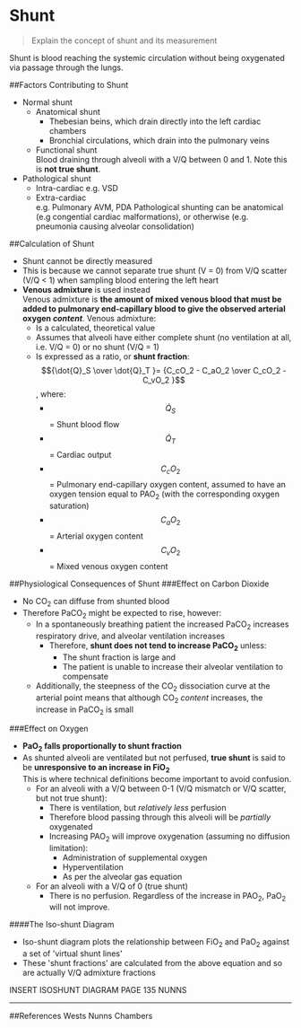 # Shunt
> Explain the concept of shunt and its measurement

Shunt is blood reaching the systemic circulation without being oxygenated via passage through the lungs.

##Factors Contributing to Shunt
* Normal shunt
    * Anatomical shunt  
        * Thebesian beins, which drain directly into the left cardiac chambers
        * Bronchial circulations, which drain into the pulmonary veins
    * Functional shunt  
    Blood draining through alveoli with a V/Q between 0 and 1. Note this is **not true shunt**.
* Pathological shunt
    * Intra-cardiac
      e.g. VSD
    * Extra-cardiac  
      e.g. Pulmonary AVM, PDA
  Pathological shunting can be anatomical (e.g congential cardiac malformations), or otherwise (e.g. pneumonia causing alveolar consolidation)

##Calculation of Shunt
* Shunt cannot be directly measured
* This is because we cannot separate true shunt (V = 0) from V/Q scatter (V/Q < 1) when sampling blood entering the left heart
* **Venous admixture** is used instead  
Venous admixture is **the amount of mixed venous blood that must be added to pulmonary end-capillary blood to give the observed arterial oxygen *content***. Venous admixture:
  * Is a calculated, theoretical value
  * Assumes that alveoli have either complete shunt (no ventilation at all, i.e. V/Q = 0) or no shunt (V/Q = 1)
  * Is expressed as a ratio, or **shunt fraction**:  
  $${\dot{Q}_S \over \dot{Q}_T }= {C_cO_2 - C_aO_2 \over C_cO_2 - C_vO_2 }$$, where:
    * $$\dot{Q}_S$$ = Shunt blood flow
    * $$\dot{Q}_T$$ = Cardiac output
    * $$C_cO_2$$ = Pulmonary end-capillary oxygen content, assumed to have an oxygen tension equal to PAO<sub>2</sub> (with the corresponding oxygen saturation)
    * $$C_aO_2$$ = Arterial oxygen content
    * $$C_vO_2$$ = Mixed venous oxygen content

##Physiological Consequences of Shunt
###Effect on Carbon Dioxide
* No CO<sub>2</sub> can diffuse from shunted blood
* Therefore PaCO<sub>2</sub> might be expected to rise, however:
  * In a spontaneously breathing patient the increased PaCO<sub>2</sub> increases respiratory drive, and alveolar ventilation increases
    * Therefore, **shunt does not tend to increase PaCO<sub>2</sub>** unless:
      *  The shunt fraction is large and 
      *  The patient is unable to increase their alveolar ventilation to compensate
  * Additionally, the steepness of the CO<sub>2</sub> dissociation curve at the arterial point means that although CO<sub>2</sub> *content* increases, the increase in PaCO<sub>2</sub> is small


###Effect on Oxygen
* **PaO<sub>2</sub> falls proportionally to shunt fraction**
* As shunted alveoli are ventilated but not perfused, **true shunt** is said to be **unresponsive to an increase in FiO<sub>2</sub>**  
This is where technical definitions become important to avoid confusion.
  * For an alveoli with a V/Q between 0-1 (V/Q mismatch or V/Q scatter, but not true shunt):
    * There is ventilation, but *relatively less* perfusion
    * Therefore blood passing through this alveoli will be *partially* oxygenated
    * Increasing PAO<sub>2</sub> will improve oxygenation (assuming no diffusion limitation):
      * Administration of supplemental oxygen
      * Hyperventilation  
      * As per the alveolar gas equation
  * For an alveoli with a V/Q of 0 (true shunt)
    * There is no perfusion. Regardless of the increase in PAO<sub>2</sub>, PaO<sub>2</sub> will not improve.

####The Iso-shunt Diagram
* Iso-shunt diagram plots the relationship between FiO<sub>2</sub> and PaO<sub>2</sub> against a set of 'virtual shunt lines'
* These 'shunt fractions' are calculated from the above equation and so are actually V/Q admixture fractions

INSERT ISOSHUNT DIAGRAM PAGE 135 NUNNS


---
##References
Wests
Nunns
Chambers